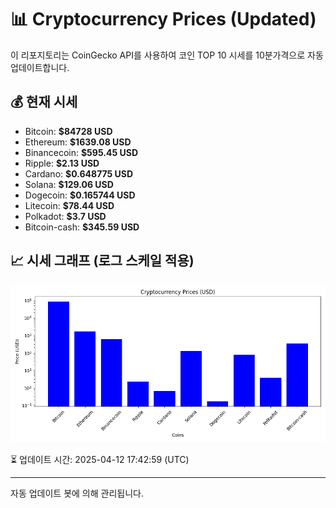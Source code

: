 
# 📊 Cryptocurrency Prices (Updated)

이 리포지토리는 CoinGecko API를 사용하여 코인 TOP 10 시세를 10분가격으로 자동 업데이트합니다.

## 💰 현재 시세
- Bitcoin: **$84728 USD**
- Ethereum: **$1639.08 USD**
- Binancecoin: **$595.45 USD**
- Ripple: **$2.13 USD**
- Cardano: **$0.648775 USD**
- Solana: **$129.06 USD**
- Dogecoin: **$0.165744 USD**
- Litecoin: **$78.44 USD**
- Polkadot: **$3.7 USD**
- Bitcoin-cash: **$345.59 USD**

## 📈 시세 그래프 (로그 스케일 적용)
![Crypto Prices](crypto_prices.png)

⏳ 업데이트 시간: 2025-04-12 17:42:59 (UTC)

---
자동 업데이트 봇에 의해 관리됩니다.
